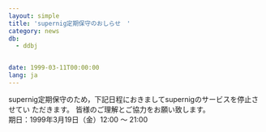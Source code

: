 ```yaml
---
layout: simple
title: 'supernig定期保守のおしらせ　'
category: news
db:
  - ddbj


date: 1999-03-11T00:00:00
lang: ja
---
```


supernig定期保守のため，下記日程におきましてsupernigのサービスを停止させてい ただきます。 皆様のご理解とご協力をお願い致します。<br>期日：1999年3月19日（金）12:00 ～ 21:00
